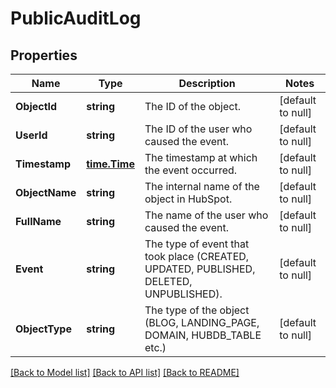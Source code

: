 # PublicAuditLog

## Properties
Name | Type | Description | Notes
------------ | ------------- | ------------- | -------------
**ObjectId** | **string** | The ID of the object. | [default to null]
**UserId** | **string** | The ID of the user who caused the event. | [default to null]
**Timestamp** | [**time.Time**](time.Time.md) | The timestamp at which the event occurred. | [default to null]
**ObjectName** | **string** | The internal name of the object in HubSpot. | [default to null]
**FullName** | **string** | The name of the user who caused the event. | [default to null]
**Event** | **string** | The type of event that took place (CREATED, UPDATED, PUBLISHED, DELETED, UNPUBLISHED). | [default to null]
**ObjectType** | **string** | The type of the object (BLOG, LANDING_PAGE, DOMAIN, HUBDB_TABLE etc.) | [default to null]

[[Back to Model list]](../README.md#documentation-for-models) [[Back to API list]](../README.md#documentation-for-api-endpoints) [[Back to README]](../README.md)


